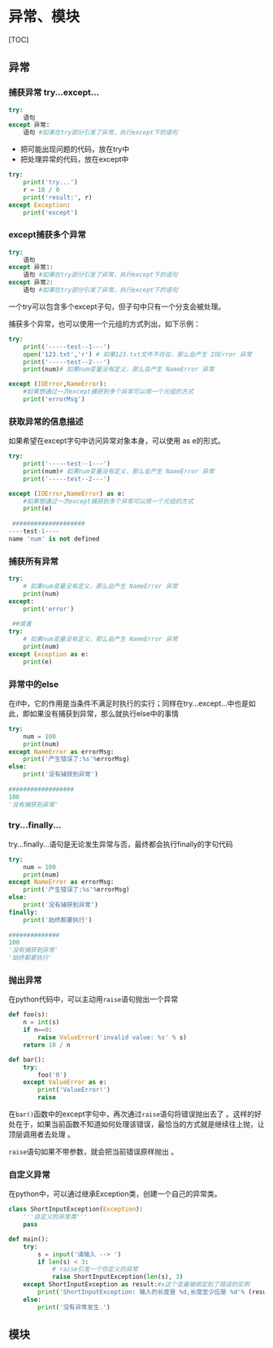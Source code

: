 # 异常、模块

[TOC]



## 异常

### 捕获异常 try...except...

```python
try:
    语句 
except 异常:
    语句 #如果在try部分引发了异常，执行except下的语句
```

- 把可能出现问题的代码，放在try中
- 把处理异常的代码，放在except中

```python
try:
    print('try...')
    r = 10 / 0
    print('result:', r)
except Exception:
    print('except')
```



### except捕获多个异常

```python
try:
    语句 
except 异常1:
    语句 #如果在try部分引发了异常，执行except下的语句
except 异常2:
    语句 #如果在try部分引发了异常，执行except下的语句
```

一个try可以包含多个except子句，但子句中只有一个分支会被处理。

捕获多个异常，也可以使用一个元组的方式列出，如下示例：

```python
try:
    print('-----test--1---')
    open('123.txt','r') # 如果123.txt文件不存在，那么会产生 IOError 异常
    print('-----test--2---')
    print(num)# 如果num变量没有定义，那么会产生 NameError 异常

except (IOError,NameError): 
    #如果想通过一次except捕获到多个异常可以用一个元组的方式
    print('errorMsg')
```



### 获取异常的信息描述

如果希望在except字句中访问异常对象本身，可以使用 as e的形式。

```python
try:
    print('-----test--1---')
    print(num)# 如果num变量没有定义，那么会产生 NameError 异常
    print('-----test--2---')

except (IOError,NameError) as e: 
    #如果想通过一次except捕获到多个异常可以用一个元组的方式
    print(e)
    
 ####################
----test-1----
name 'num' is not defined
```



### 捕获所有异常

```python
try:
    # 如果num变量没有定义，那么会产生 NameError 异常
    print(num)
except: 
    print('error')
    
 ##或者
try:
    # 如果num变量没有定义，那么会产生 NameError 异常
    print(num)
except Exception as e: 
    print(e)
```



### 异常中的else

在if中，它的作用是当条件不满足时执行的实行；同样在try...except...中也是如此，即如果没有捕获到异常，那么就执行else中的事情 

```python
try:
    num = 100
    print(num) 
except NameError as errorMsg:
    print('产生错误了:%s'%errorMsg)
else:
    print('没有捕获到异常')
    
##################
100
'没有捕获到异常'
```



### try...finally...

try...finally...语句是无论发生异常与否，最终都会执行finally的字句代码

```python
try:
    num = 100
    print(num) 
except NameError as errorMsg:
    print('产生错误了:%s'%errorMsg)
else:
    print('没有捕获到异常')
finally:
    print('始终都要执行')
    
##############
100
'没有捕获到异常'
'始终都要执行'
```



### 抛出异常

在python代码中，可以主动用`raise`语句抛出一个异常

```python
def foo(s):
    n = int(s)
    if n==0:
        raise ValueError('invalid value: %s' % s)
    return 10 / n

def bar():
    try:
        foo('0')
    except ValueError as e:
        print('ValueError!')
        raise
```

在`bar()`函数中的except字句中，再次通过`raise`语句将错误抛出去了 。这样的好处在于，如果当前函数不知道如何处理该错误，最恰当的方式就是继续往上抛，让顶层调用者去处理 。

`raise`语句如果不带参数，就会把当前错误原样抛出 。



### 自定义异常

在python中，可以通过继承Exception类，创建一个自己的异常类。

```python
class ShortInputException(Exception):
    '''自定义的异常类'''
    pass

def main():
    try:
        s = input('请输入 --> ')
        if len(s) < 3:
            # raise引发一个你定义的异常
            raise ShortInputException(len(s), 3)
    except ShortInputException as result:#x这个变量被绑定到了错误的实例
        print('ShortInputException: 输入的长度是 %d,长度至少应是 %d'% (result.length, result.atleast))
    else:
        print('没有异常发生.')
```





## 模块

